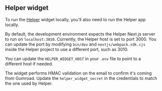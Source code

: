 ## Helper widget

To run the [Helper](https://github.com/antiwork/helper) widget locally, you'll also need to run the Helper app locally.

By default, the development environment expects the Helper Next.js server to run on `localhost:3010`. Currently, the Helper host is set to port 3000. You can update the port by modifying `bin/dev` and `nextjs/webpack.sdk.cjs` inside the Helper project to use a different port, such as 3010.

You can update the `HELPER_WIDGET_HOST` in your `.env` file to point to a different host if needed.

The widget performs HMAC validation on the email to confirm it's coming from Gumroad. Update the `helper_widget_secret` in the credentials to match the one used by Helper.
